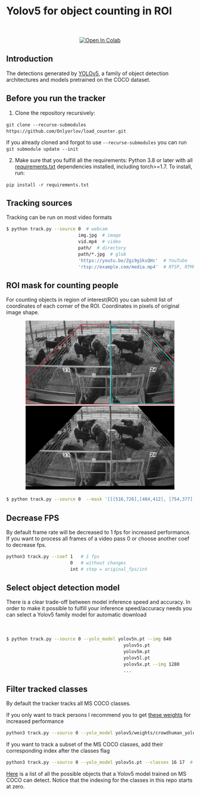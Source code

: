 # Yolov5 for object counting in ROI


<div align="center">
<br>
<div>
<!-- <a href="https://github.com/mikel-brostrom/Yolov5_DeepSort_Pytorch/actions"><img src="https://github.com/mikel-brostrom/Yolov5_DeepSort_Pytorch/workflows/CI%20CPU%20testing/badge.svg" alt="CI CPU testing"></a> -->
<br>  
<a href="https://colab.research.google.com/drive/1kflTuhyWxHoDKslUSI2_hWuz7Vnt2qvP?authuser=2#scrollTo=2pZQ7Z7qrPmg"><img src="https://colab.research.google.com/assets/colab-badge.svg" alt="Open In Colab"></a>
 
</div>

</div>


## Introduction

The detections generated by [YOLOv5](https://github.com/ultralytics/yolov5), a family of object detection architectures and models pretrained on the COCO dataset.



## Before you run the tracker

1. Clone the repository recursively:

`git clone --recurse-submodules https://github.com/Onlyorlov/load_counter.git`

If you already cloned and forgot to use `--recurse-submodules` you can run `git submodule update --init`

2. Make sure that you fulfill all the requirements: Python 3.8 or later with all [requirements.txt](https://github.com/Onlyorlov/load_counter/blob/master/requirements.txt) dependencies installed, including torch>=1.7. To install, run:

`pip install -r requirements.txt`


## Tracking sources

Tracking can be run on most video formats

```bash
$ python track.py --source 0  # webcam
                           img.jpg  # image
                           vid.mp4  # video
                           path/  # directory
                           path/*.jpg  # glob
                           'https://youtu.be/Zgi9g1ksQHc'  # YouTube
                           'rtsp://example.com/media.mp4'  # RTSP, RTMP, HTTP stream
```

## ROI mask for counting people

For counting objects in region of interest(ROI) you can submit list of coordinates of each corner of the ROI.
Coordinates in pixels of original image shape.

<div align="center">
<p>
<img src="cows.jpg" width="400"/> <img src="cows_masked.jpg" width="400"/> 
</p>
</div>

```bash
$ python track.py --source 0  --mask '[[[516,726],[484,412], [754,377], [1333,433], [1404,1023]]]'
```

## Decrease FPS

By default frame rate will be decreased to 1 fps for increased performance.
If you want to process all frames of a video pass 0 or choose another coef to decrease fps.

```bash
python3 track.py --coef 1   # 1 fps
                        0   # without changes
                        int # step = original_fps/int
```

## Select object detection model

There is a clear trade-off between model inference speed and accuracy. In order to make it possible to fulfill your inference speed/accuracy needs
you can select a Yolov5 family model for automatic download

```bash


$ python track.py --source 0 --yolo_model yolov5n.pt --img 640
                                            yolov5s.pt
                                            yolov5m.pt
                                            yolov5l.pt 
                                            yolov5x.pt --img 1280
                                            ...
```

## Filter tracked classes

By default the tracker tracks all MS COCO classes.

If you only want to track persons I recommend you to get [these weights](https://drive.google.com/file/d/1gglIwqxaH2iTvy6lZlXuAcMpd_U0GCUb/view?usp=sharing) for increased performance

```bash
python3 track.py --source 0 --yolo_model yolov5/weights/crowdhuman_yolov5m.pt --classes 0  # tracks persons, only
```

If you want to track a subset of the MS COCO classes, add their corresponding index after the classes flag

```bash
python3 track.py --source 0 --yolo_model yolov5s.pt --classes 16 17  # tracks cats and dogs, only
```

[Here](https://tech.amikelive.com/node-718/what-object-categories-labels-are-in-coco-dataset/) is a list of all the possible objects that a Yolov5 model trained on MS COCO can detect. Notice that the indexing for the classes in this repo starts at zero.
